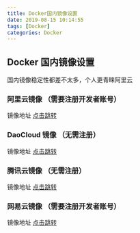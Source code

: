 ```yaml
---
title: Docker国内镜像设置
date: 2019-08-15 10:14:55
tags: [Docker]
categories: Docker
---
```

## Docker 国内镜像设置
国内镜像稳定性都差不太多，个人更青睐阿里云

### 阿里云镜像 （需要注册开发者账号）
镜像地址 [点击跳转](https://cr.console.aliyun.com/cn-hangzhou/instances/mirrors)

### DaoCloud 镜像 （无需注册）
镜像地址 [点击跳转](https://www.daocloud.io/mirror)

### 腾讯云镜像 （无需注册）
镜像地址 [点击跳转](https://cloud.tencent.com/document/product/457/9113)

### 网易云镜像 （需要注册开发者账号）
镜像地址 [点击跳转](https://www.163yun.com/product/repo)


